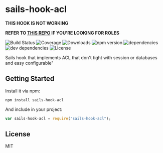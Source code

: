 # sails-hook-acl

**THIS HOOK IS NOT WORKING**

**REFER TO [THIS REPO](https://github.com/l1br3/sails-role-permissions) IF YOU'RE LOOKING FOR ROLES**

![Build Status](https://img.shields.io/travis/ghaiklor/sails-hook-acl.svg) ![Coverage](https://img.shields.io/coveralls/ghaiklor/sails-hook-acl.svg) ![Downloads](https://img.shields.io/npm/dm/sails-hook-acl.svg) ![npm version](https://img.shields.io/npm/v/sails-hook-acl.svg) ![dependencies](https://img.shields.io/david/ghaiklor/sails-hook-acl.svg) ![dev dependencies](https://img.shields.io/david/dev/ghaiklor/sails-hook-acl.svg) ![License](https://img.shields.io/npm/l/sails-hook-acl.svg)

Sails hook that implements ACL that don&#39;t tight with session or databases and easy configurable&#34;

## Getting Started

Install it via npm:

```shell
npm install sails-hook-acl
```

And include in your project:

```javascript
var sails-hook-acl = require("sails-hook-acl");
```

## License

MIT
